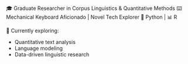 🎓 Graduate Researcher in Corpus Linguistics & Quantitative Methods
⌨️ Mechanical Keyboard Aficionado | Novel Tech Explorer
🐍 Python | 📊 R 

🔭 Currently exploring: 
- Quantitative text analysis
- Language modeling
- Data-driven linguistic research
